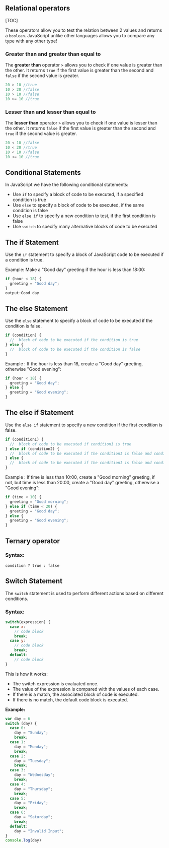 ## Relational operators

[TOC]

These operators allow you to test the relation between 2 values and returns a `boolean`. JavaScript unlike other languages allows you to compare any type with any other type!

### Greater than and greater than equal to

The **greater than** operator `>` allows you to check if one value is greater than the other. It returns `true` if the first value is greater than the second and `false` if the second value is greater.

```javascript
20 > 10 //true
10 > 20 //false
10 > 10 //false
10 >= 10 //true

```

### Lesser than and lesser than equal to

The **lesser than** operator `>` allows you to check if one value is lesser than the other. It returns `false` if the first value is greater than the second and `true` if the second value is greater.

```javascript
20 < 10 //false
10 < 20 //true
10 < 10 //false
10 <= 10 //true
```

## Conditional Statements



In JavaScript we have the following conditional statements:

- Use `if` to specify a block of code to be executed, if a specified condition is true
- Use `else` to specify a block of code to be executed, if the same condition is false
- Use `else if` to specify a new condition to test, if the first condition is false
- Use `switch` to specify many alternative blocks of code to be executed

## The if Statement

Use the `if` statement to specify a block of JavaScript code to be executed if a condition is true.

Example: Make a "Good day" greeting if the hour is less than 18:00:

```javascript
if (hour < 18) {
  greeting = "Good day";
}
output:Good day
```

## The else Statement

Use the `else` statement to specify a block of code to be executed if the condition is false.

```javascript
if (condition) {
  //  block of code to be executed if the condition is true
} else {
  //  block of code to be executed if the condition is false
}
```

Example : If the hour is less than 18, create a "Good day" greeting, otherwise "Good evening":

```javascript
if (hour < 18) {
  greeting = "Good day";
} else {
  greeting = "Good evening";
}
```

## The else if Statement

Use the `else if` statement to specify a new condition if the first condition is false.

```javascript
if (condition1) {
  //  block of code to be executed if condition1 is true
} else if (condition2) {
  //  block of code to be executed if the condition1 is false and condition2 is true
} else {
  //  block of code to be executed if the condition1 is false and condition2 is false
}
```

Example : If time is less than 10:00, create a "Good morning" greeting, if not, but time is less than 20:00, create a "Good day" greeting, otherwise a "Good evening":

```javascript
if (time < 10) {
  greeting = "Good morning";
} else if (time < 20) {
  greeting = "Good day";
} else {
  greeting = "Good evening";
}
```

## Ternary operator

### Syntax:

```
condition ? true : false
```

## Switch Statement

The `switch` statement is used to perform different actions based on different conditions.

### Syntax:

```javascript
switch(expression) {
  case x:
    // code block
    break;
  case y:
    // code block
    break;
  default:
    // code block
}
```

This is how it works:

- The switch expression is evaluated once.
- The value of the expression is compared with the values of each case.
- If there is a match, the associated block of code is executed.
- If there is no match, the default code block is executed.

**Example:**

```javascript
var day = 6
switch (day) {
  case 0:
    day = "Sunday";
    break;
  case 1:
    day = "Monday";
    break;
  case 2:
    day = "Tuesday";
    break;
  case 3:
    day = "Wednesday";
    break;
  case 4:
    day = "Thursday";
    break;
  case 5:
    day = "Friday";
    break;
  case 6:
    day = "Saturday";
    break;
  default:
    day = "Invalid Input";
}
console.log(day)
```

